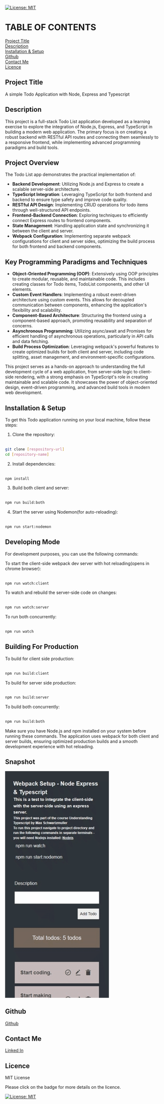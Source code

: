 [![License: MIT](https://img.shields.io/badge/License-MIT-yellow.svg)](https://opensource.org/licenses/MIT)

# TABLE OF CONTENTS

[Project Title](#project-title)<br>
[Description](#description)<br>
[Installation & Setup](#installation--setup)<br>
[Github](#github)<br>
[Contact Me](#contact-me)<br>
[Licence](#licence)

## Project Title

A simple Todo Application with Node, Express and Typescript

## Description

This project is a full-stack Todo List application developed as a learning exercise to explore the integration of Node.js, Express, and TypeScript in building a modern web application. The primary focus is on creating a robust backend with RESTful API routes and connecting them seamlessly to a responsive frontend, while implementing advanced programming paradigms and build tools.

## Project Overview

The Todo List app demonstrates the practical implementation of:

- **Backend Development**: Utilizing Node.js and Express to create a scalable server-side architecture.
- **TypeScript Integration**: Leveraging TypeScript for both frontend and backend to ensure type safety and improve code quality.
- **RESTful API Design**: Implementing CRUD operations for todo items through well-structured API endpoints.
- **Frontend-Backend Connection**: Exploring techniques to efficiently connect Express routes to frontend components.
- **State Management**: Handling application state and synchronizing it between the client and server.
- **Webpack Configuration**: Implementing separate webpack configurations for client and server sides, optimizing the build process for both frontend and backend components.

## Key Programming Paradigms and Techniques

- **Object-Oriented Programming (OOP)**: Extensively using OOP principles to create modular, reusable, and maintainable code. This includes creating classes for Todo items, TodoList components, and other UI elements.
- **Custom Event Handlers**: Implementing a robust event-driven architecture using custom events. This allows for decoupled communication between components, enhancing the application's flexibility and scalability.
- **Component-Based Architecture**: Structuring the frontend using a component-based approach, promoting reusability and separation of concerns.
- **Asynchronous Programming**: Utilizing async/await and Promises for efficient handling of asynchronous operations, particularly in API calls and data fetching.
- **Build Process Optimization**: Leveraging webpack's powerful features to create optimized builds for both client and server, including code splitting, asset management, and environment-specific configurations.

This project serves as a hands-on approach to understanding the full development cycle of a web application, from server-side logic to client-side rendering, with a strong emphasis on TypeScript's role in creating maintainable and scalable code. It showcases the power of object-oriented design, event-driven programming, and advanced build tools in modern web development.

## Installation & Setup

To get this Todo application running on your local machine, follow these steps:

1. Clone the repository:

```bash

git clone [respository-url]
cd [repository-name]

```

2. Install dependencies:

```bash

npm install

```

3. Build both client and server:

```bash

npm run build:both

```

4. Start the server using Nodemon(for auto-reloading):

```bash

npm run start:nodemon

```

## Developing Mode

For development purposes, you can use the following commands:

To start the client-side webpack dev server with hot reloading(opens in chrome browser):

```bash

npm run watch:client

```

To watch and rebuild the server-side code on changes:

```bash

npm run watch:server

```

To run both concurrently:

```bash

npm run watch

```

## Building For Production

To build for client side production:

```bash

npm run build:client

```

To build for server side production:

```bash

npm run build:server

```

To build both concurrently:

```bash

npm run build:both

```

Make sure you have Node.js and npm installed on your system before running these commands. The application uses webpack for both client and server builds, ensuring optimized production builds and a smooth development experience with hot reloading.

## Snapshot

![Todo application snapshot](./todo-app-snapshot.gif)

## Github

[Github](https://github.com/Sho-ayb)

## Contact Me

[Linked In](www.linkedin.com/in/shoaybchoudhry)

## Licence

MIT License

Please click on the badge for more details on the licence.

[![License: MIT](https://img.shields.io/badge/License-MIT-yellow.svg)](https://opensource.org/licenses/MIT)

